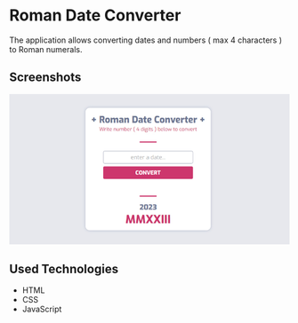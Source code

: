 # Roman Date Converter

The application allows converting dates and numbers ( max 4 characters ) to Roman numerals.

## Screenshots

![App Screenshot](https://github.com/GregMalczynski/roman-numerals-converter/blob/master/screen-shots/screen-1.jpg?raw=true)

## Used Technologies

- HTML
- CSS
- JavaScript